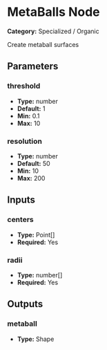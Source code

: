 
# MetaBalls Node

**Category:** Specialized / Organic

Create metaball surfaces

## Parameters


### threshold
- **Type:** number
- **Default:** 1
- **Min:** 0.1
- **Max:** 10



### resolution
- **Type:** number
- **Default:** 50
- **Min:** 10
- **Max:** 200



## Inputs


### centers
- **Type:** Point[]
- **Required:** Yes



### radii
- **Type:** number[]
- **Required:** Yes



## Outputs


### metaball
- **Type:** Shape




